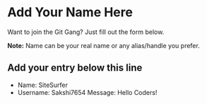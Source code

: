 # Add Your Name Here

Want to join the Git Gang? Just fill out the form below.

**Note:** Name can be your real name or any alias/handle you prefer.

## Add your entry below this line

- Name: SiteSurfer
- Username: Sakshi7654
 Message: Hello Coders!
